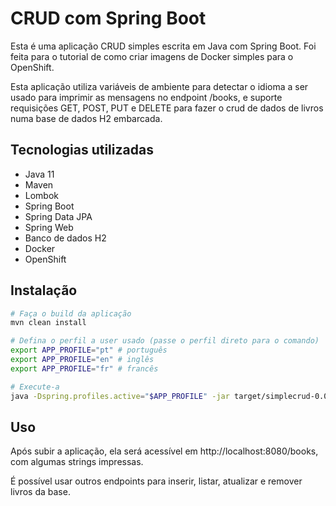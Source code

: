 # CRUD com Spring Boot
Esta é uma aplicação CRUD simples escrita em Java com Spring Boot. Foi feita para o tutorial de como criar imagens de Docker simples para o OpenShift. 

Esta aplicação utiliza variáveis de ambiente para detectar o idioma a ser usado para imprimir as mensagens no endpoint /books, e suporte requisições GET, POST, PUT e DELETE para fazer o crud de dados de livros numa base de dados H2 embarcada.

## Tecnologias utilizadas
- Java 11
- Maven
- Lombok
- Spring Boot
- Spring Data JPA
- Spring Web
- Banco de dados H2
- Docker
- OpenShift

## Instalação
```bash
# Faça o build da aplicação
mvn clean install

# Defina o perfil a user usado (passe o perfil direto para o comando)
export APP_PROFILE="pt" # português
export APP_PROFILE="en" # inglês
export APP_PROFILE="fr" # francês

# Execute-a
java -Dspring.profiles.active="$APP_PROFILE" -jar target/simplecrud-0.0.1-SNAPSHOT.jar
```

## Uso
Após subir a aplicação, ela será acessível em http://localhost:8080/books, com algumas strings impressas.

É possível usar outros endpoints para inserir, listar, atualizar e remover livros da base.